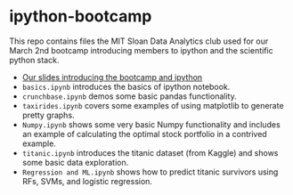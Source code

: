 ipython-bootcamp
================

This repo contains files the MIT Sloan Data Analytics club used for our March 2nd bootcamp introducing members to ipython and the scientific python stack.

* [Our slides introducing the bootcamp and ipython](https://docs.google.com/presentation/d/1lEdoLtiasGcssIlRYpT8jYMYhDLqOTxNLyum1KuIcac/view)
* `basics.ipynb` introduces the basics of ipython notebook.
* `crunchbase.ipynb` demos some basic pandas functionality.
* `taxirides.ipynb` covers some examples of using matplotlib to generate pretty graphs.
* `Numpy.ipynb` shows some very basic Numpy functionality and includes an example of calculating the optimal stock portfolio in a contrived example.
* `titanic.ipynb` introduces the titanic dataset (from Kaggle) and shows some basic data exploration.
* `Regression and ML.ipynb` shows how to predict titanic survivors using RFs, SVMs, and logistic regression.
